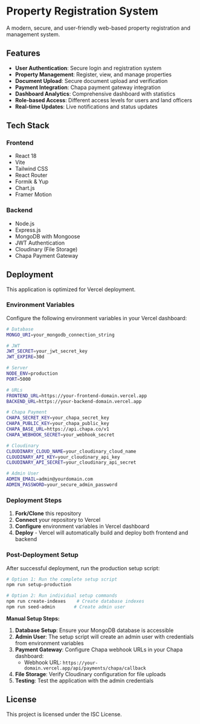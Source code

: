 # Property Registration System

A modern, secure, and user-friendly web-based property registration and management system.

## Features

- **User Authentication**: Secure login and registration system
- **Property Management**: Register, view, and manage properties
- **Document Upload**: Secure document upload and verification
- **Payment Integration**: Chapa payment gateway integration
- **Dashboard Analytics**: Comprehensive dashboard with statistics
- **Role-based Access**: Different access levels for users and land officers
- **Real-time Updates**: Live notifications and status updates

## Tech Stack

### Frontend
- React 18
- Vite
- Tailwind CSS
- React Router
- Formik & Yup
- Chart.js
- Framer Motion

### Backend
- Node.js
- Express.js
- MongoDB with Mongoose
- JWT Authentication
- Cloudinary (File Storage)
- Chapa Payment Gateway

## Deployment

This application is optimized for Vercel deployment.

### Environment Variables

Configure the following environment variables in your Vercel dashboard:

```bash
# Database
MONGO_URI=your_mongodb_connection_string

# JWT
JWT_SECRET=your_jwt_secret_key
JWT_EXPIRE=30d

# Server
NODE_ENV=production
PORT=5000

# URLs
FRONTEND_URL=https://your-frontend-domain.vercel.app
BACKEND_URL=https://your-backend-domain.vercel.app

# Chapa Payment
CHAPA_SECRET_KEY=your_chapa_secret_key
CHAPA_PUBLIC_KEY=your_chapa_public_key
CHAPA_BASE_URL=https://api.chapa.co/v1
CHAPA_WEBHOOK_SECRET=your_webhook_secret

# Cloudinary
CLOUDINARY_CLOUD_NAME=your_cloudinary_cloud_name
CLOUDINARY_API_KEY=your_cloudinary_api_key
CLOUDINARY_API_SECRET=your_cloudinary_api_secret

# Admin User
ADMIN_EMAIL=admin@yourdomain.com
ADMIN_PASSWORD=your_secure_admin_password
```

### Deployment Steps

1. **Fork/Clone** this repository
2. **Connect** your repository to Vercel
3. **Configure** environment variables in Vercel dashboard
4. **Deploy** - Vercel will automatically build and deploy both frontend and backend

### Post-Deployment Setup

After successful deployment, run the production setup script:

```bash
# Option 1: Run the complete setup script
npm run setup-production

# Option 2: Run individual setup commands
npm run create-indexes    # Create database indexes
npm run seed-admin       # Create admin user
```

**Manual Setup Steps:**

1. **Database Setup**: Ensure your MongoDB database is accessible
2. **Admin User**: The setup script will create an admin user with credentials from environment variables
3. **Payment Gateway**: Configure Chapa webhook URLs in your Chapa dashboard:
   - Webhook URL: `https://your-domain.vercel.app/api/payments/chapa/callback`
4. **File Storage**: Verify Cloudinary configuration for file uploads
5. **Testing**: Test the application with the admin credentials

## License

This project is licensed under the ISC License.
